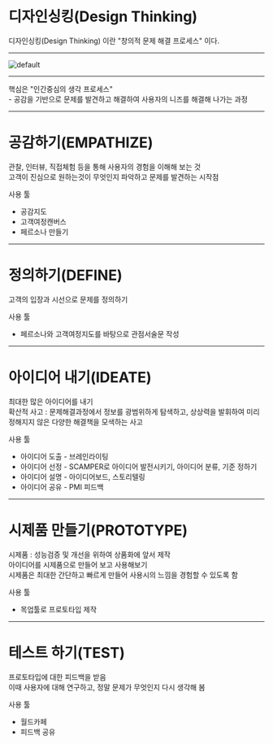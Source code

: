 
디자인싱킹(Design Thinking)
===================
디자인싱킹(Design Thinking) 이란
    "창의적 문제 해결 프로세스" 이다.

---
![default](https://user-images.githubusercontent.com/46041397/50435701-c086a400-0925-11e9-8323-006a4ca83fa0.jpg)

---
핵심은 "인간중심의 생각 프로세스"  
    - 공감을 기반으로 문제를 발견하고 해결하여 사용자의 니즈를 해결해 나가는 과정

---
# 공감하기(EMPATHIZE)

관찰, 인터뷰, 직접체험 등을 통해 사용자의 경험을 이해해 보는 것  
고객이 진심으로 원하는것이 무엇인지 파악하고 문제를 발견하는 시작점

사용 툴  
 * 공감지도  
 * 고객여정캔버스  
 * 페르소나 만들기
 ---
# 정의하기(DEFINE)

고객의 입장과 시선으로 문제를 정의하기

사용 툴
 * 페르소나와 고객여정지도를 바탕으로 관점서술문 작성
 ---
# 아이디어 내기(IDEATE)

최대한 많은 아이디어를 내기     
확산적 사고 : 문제해결과정에서 정보를 광범위하게 탐색하고, 상상력을 발휘하여 미리 정해지지 않은 다양한 해결책을 모색하는 사고

사용 툴
 * 아이디어 도출 - 브레인라이팅
 * 아이디어 선정 - SCAMPER로 아이디어 발전시키기, 아이디어 분류, 기준 정하기
 * 아이디어 설명 - 아이디어보드, 스토리텔링
 * 아이디어 공유 - PMI 피드백
---
 # 시제품 만들기(PROTOTYPE)
 
 시제품 : 성능검증 및 개선을 위하여 상품화에 앞서 제작  
 아이디어를 시제품으로 만들어 보고 사용해보기  
 시제품은 최대한 간단하고 빠르게 만들어 사용시의 느낌을 경험할 수 있도록 함
 
 사용 툴
  * 목업툴로 프로토타입 제작
---
 # 테스트 하기(TEST)
 
 프로토타입에 대한 피드백을 받음   
 이때 사용자에 대해 연구하고, 정말 문제가 무엇인지 다시 생각해 봄

 사용 툴
  * 월드카페
  * 피드백 공유

